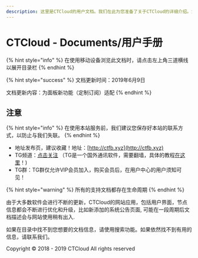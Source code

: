 ```yaml
---
description: 这里是CTCloud的用户文档。我们在此为您准备了关于CTCloud的详细介绍。您可以在这里找到各类有用信息。
---
```


# CTCloud - Documents/用户手册

{% hint style="info" %}
在使用移动设备浏览此文档时，请点击左上角三道横线以展开目录栏
{% endhint %}

{% hint style="success" %}
文档更新时间：2019年6月9日

文档更新内容：为面板新功能（定制订阅）适配
{% endhint %}

## 注意

{% hint style="info" %}
在使用本站服务前，我们建议您保存好本站的联系方式，以防止与我们失联。
{% endhint %}

* 地址发布页，建议收藏！地址：[http://ctfb.xyz](http://ctfb.xyz)
* TG频道：[点击关注](https://t.me/cctcloud) （TG是一个国外通讯软件，需要翻墙，具体的教程[在这里](advanced/telegram.md)！\)
* TG群：TG群仅允许VIP会员加入，购买会员后，在用户中心的用户须知可见！

{% hint style="warning" %}
所有的支持文档都存在生命周期
{% endhint %}

由于大多数软件会进行不断的更新，CTCloud的网站应用，包括用户界面，节点信息都会不断进行优化和升级，比如新添加的系统公告页面, 可能在一段周期后文档描述会与网站使用稍有出入.

如果在目录中找不到您想要的文档信息，请使用搜索功能。如果依然找不到有用的信息，请联系我们。

Copyright © 2018 - 2019 CTCloud All rights reserved

